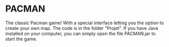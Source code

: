 # PACMAN

The classic Pacman game! With a special interface letting you the option to create your own map.
The code is in the folder "Projet".
If you have Java installed on your computer, you can simply open the file PACMAN.jar to start the game.

